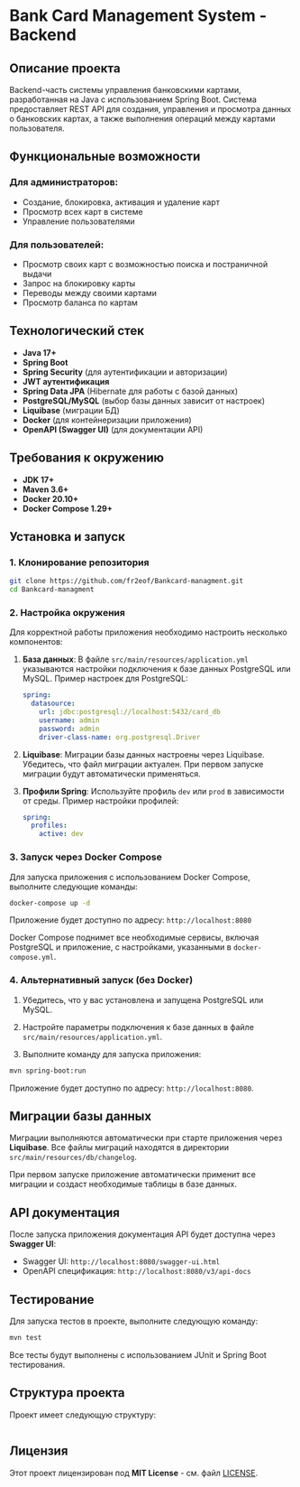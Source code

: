# Bank Card Management System - Backend

## Описание проекта

Backend-часть системы управления банковскими картами, разработанная на Java с использованием Spring Boot. Система
предоставляет REST API для создания, управления и просмотра данных о банковских картах, а также выполнения операций
между картами пользователя.

## Функциональные возможности

### Для администраторов:

* Создание, блокировка, активация и удаление карт
* Просмотр всех карт в системе
* Управление пользователями

### Для пользователей:

* Просмотр своих карт с возможностью поиска и постраничной выдачи
* Запрос на блокировку карты
* Переводы между своими картами
* Просмотр баланса по картам

## Технологический стек

* **Java 17+**
* **Spring Boot**
* **Spring Security** (для аутентификации и авторизации)
* **JWT аутентификация**
* **Spring Data JPA** (Hibernate для работы с базой данных)
* **PostgreSQL/MySQL** (выбор базы данных зависит от настроек)
* **Liquibase** (миграции БД)
* **Docker** (для контейнеризации приложения)
* **OpenAPI (Swagger UI)** (для документации API)

## Требования к окружению

* **JDK 17+**
* **Maven 3.6+**
* **Docker 20.10+**
* **Docker Compose 1.29+**

## Установка и запуск

### 1. Клонирование репозитория

```bash
git clone https://github.com/fr2eof/Bankcard-managment.git
cd Bankcard-managment
```

### 2. Настройка окружения

Для корректной работы приложения необходимо настроить несколько компонентов:

1. **База данных**: В файле `src/main/resources/application.yml` указываются настройки подключения к базе данных
   PostgreSQL или MySQL.
   Пример настроек для PostgreSQL:

   ```yaml
   spring:
     datasource:
       url: jdbc:postgresql://localhost:5432/card_db
       username: admin
       password: admin
       driver-class-name: org.postgresql.Driver
   ```

2. **Liquibase**: Миграции базы данных настроены через Liquibase. Убедитесь, что файл миграции актуален. При первом
   запуске миграции будут автоматически применяться.

3. **Профили Spring**: Используйте профиль `dev` или `prod` в зависимости от среды. Пример настройки профилей:

   ```yaml
   spring:
     profiles:
       active: dev
   ```

### 3. Запуск через Docker Compose

Для запуска приложения с использованием Docker Compose, выполните следующие команды:

```bash
docker-compose up -d
```

Приложение будет доступно по адресу: `http://localhost:8080`

Docker Compose поднимет все необходимые сервисы, включая PostgreSQL и приложение, с настройками, указанными в
`docker-compose.yml`.

### 4. Альтернативный запуск (без Docker)

1. Убедитесь, что у вас установлена и запущена PostgreSQL или MySQL.

2. Настройте параметры подключения к базе данных в файле `src/main/resources/application.yml`.

3. Выполните команду для запуска приложения:

```bash
mvn spring-boot:run
```

Приложение будет доступно по адресу: `http://localhost:8080`.

## Миграции базы данных

Миграции выполняются автоматически при старте приложения через **Liquibase**. Все файлы миграций находятся в директории
`src/main/resources/db/changelog`.

При первом запуске приложение автоматически применит все миграции и создаст необходимые таблицы в базе данных.

## API документация

После запуска приложения документация API будет доступна через **Swagger UI**:

* Swagger UI: `http://localhost:8080/swagger-ui.html`
* OpenAPI спецификация: `http://localhost:8080/v3/api-docs`

## Тестирование

Для запуска тестов в проекте, выполните следующую команду:

```bash
mvn test
```

Все тесты будут выполнены с использованием JUnit и Spring Boot тестирования.

## Структура проекта

Проект имеет следующую структуру:

```
```

## Лицензия

Этот проект лицензирован под **MIT License** - см. файл [LICENSE](LICENSE).